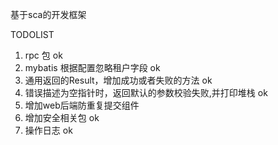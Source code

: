 基于sca的开发框架

TODOLIST
1. rpc 包 ok
2. mybatis 根据配置忽略租户字段 ok
3. 通用返回的Result，增加成功或者失败的方法 ok
4. 错误描述为空指针时，返回默认的参数校验失败,并打印堆栈 ok
5. 增加web后端防重复提交组件
6. 增加安全相关包 ok
7. 操作日志 ok


